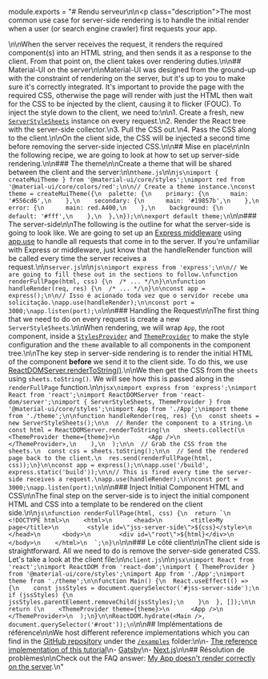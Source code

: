 module.exports = "# Rendu serveur\n\n<p class=\"description\">The most common use case for server-side rendering is to handle the initial render when a user (or search engine crawler) first requests your app.</p>\n\nWhen the server receives the request, it renders the required component(s) into an HTML string, and then sends it as a response to the client. From that point on, the client takes over rendering duties.\n\n## Material-UI on the server\n\nMaterial-UI was designed from the ground-up with the constraint of rendering on the server, but it's up to you to make sure it's correctly integrated. It's important to provide the page with the required CSS, otherwise the page will render with just the HTML then wait for the CSS to be injected by the client, causing it to flicker (FOUC). To inject the style down to the client, we need to:\n\n1. Create a fresh, new [`ServerStyleSheets`](/styles/api/#serverstylesheets) instance on every request.\n2. Render the React tree with the server-side collector.\n3. Pull the CSS out.\n4. Pass the CSS along to the client.\n\nOn the client side, the CSS will be injected a second time before removing the server-side injected CSS.\n\n## Mise en place\n\nIn the following recipe, we are going to look at how to set up server-side rendering.\n\n### The theme\n\nCreate a theme that will be shared between the client and the server:\n\n`theme.js`\n\n```js\nimport { createMuiTheme } from '@material-ui/core/styles';\nimport red from '@material-ui/core/colors/red';\n\n// Create a theme instance.\nconst theme = createMuiTheme({\n  palette: {\n    primary: {\n      main: '#556cd6',\n    },\n    secondary: {\n      main: '#19857b',\n    },\n    error: {\n      main: red.A400,\n    },\n    background: {\n      default: '#fff',\n    },\n  },\n});\n\nexport default theme;\n```\n\n### The server-side\n\nThe following is the outline for what the server-side is going to look like. We are going to set up an [Express middleware](https://expressjs.com/en/guide/using-middleware.html) using [app.use](https://expressjs.com/en/api.html) to handle all requests that come in to the server. If you're unfamiliar with Express or middleware, just know that the handleRender function will be called every time the server receives a request.\n\n`server.js`\n\n```js\nimport express from 'express';\n\n// We are going to fill these out in the sections to follow.\nfunction renderFullPage(html, css) {\n  /* ... */\n}\n\nfunction handleRender(req, res) {\n  /* ... */\n}\n\nconst app = express();\n\n// Isso é acionado toda vez que o servidor recebe uma solicitação.\napp.use(handleRender);\n\nconst port = 3000;\napp.listen(port);\n```\n\n### Handling the Request\n\nThe first thing that we need to do on every request is create a new `ServerStyleSheets`.\n\nWhen rendering, we will wrap `App`, the root component, inside a [`StylesProvider`](/styles/api/#stylesprovider) and [`ThemeProvider`](/styles/api/#themeprovider) to make the style configuration and the `theme` available to all components in the component tree.\n\nThe key step in server-side rendering is to render the initial HTML of the component **before** we send it to the client side. To do this, we use [ReactDOMServer.renderToString()](https://reactjs.org/docs/react-dom-server.html).\n\nWe then get the CSS from the `sheets` using `sheets.toString()`. We will see how this is passed along in the `renderFullPage` function.\n\n```jsx\nimport express from 'express';\nimport React from 'react';\nimport ReactDOMServer from 'react-dom/server';\nimport { ServerStyleSheets, ThemeProvider } from '@material-ui/core/styles';\nimport App from './App';\nimport theme from './theme';\n\nfunction handleRender(req, res) {\n  const sheets = new ServerStyleSheets();\n\n  // Render the component to a string.\n  const html = ReactDOMServer.renderToString(\n    sheets.collect(\n      <ThemeProvider theme={theme}>\n        <App />\n      </ThemeProvider>,\n    ),\n  );\n\n  // Grab the CSS from the sheets.\n  const css = sheets.toString();\n\n  // Send the rendered page back to the client.\n  res.send(renderFullPage(html, css));\n}\n\nconst app = express();\n\napp.use('/build', express.static('build'));\n\n// This is fired every time the server-side receives a request.\napp.use(handleRender);\n\nconst port = 3000;\napp.listen(port);\n```\n\n### Inject Initial Component HTML and CSS\n\nThe final step on the server-side is to inject the initial component HTML and CSS into a template to be rendered on the client side.\n\n```js\nfunction renderFullPage(html, css) {\n  return `\n    <!DOCTYPE html>\n    <html>\n      <head>\n        <title>My page</title>\n        <style id=\"jss-server-side\">${css}</style>\n      </head>\n      <body>\n        <div id=\"root\">${html}</div>\n      </body>\n    </html>\n  `;\n}\n```\n\n### Le côté client\n\nThe client side is straightforward. All we need to do is remove the server-side generated CSS. Let's take a look at the client file:\n\n`client.js`\n\n```jsx\nimport React from 'react';\nimport ReactDOM from 'react-dom';\nimport { ThemeProvider } from '@material-ui/core/styles';\nimport App from './App';\nimport theme from './theme';\n\nfunction Main() {\n  React.useEffect(() => {\n    const jssStyles = document.querySelector('#jss-server-side');\n    if (jssStyles) {\n      jssStyles.parentElement.removeChild(jssStyles);\n    }\n  }, []);\n\n  return (\n    <ThemeProvider theme={theme}>\n      <App />\n    </ThemeProvider>\n  );\n}\n\nReactDOM.hydrate(<Main />, document.querySelector('#root'));\n```\n\n## Implémentations de référence\n\nWe host different reference implementations which you can find in the [GitHub repository](https://github.com/Foso/material-ui) under the [`/examples`](https://github.com/Foso/material-ui/tree/master/examples) folder:\n\n- [The reference implementation of this tutorial](https://github.com/Foso/material-ui/tree/master/examples/ssr)\n- [Gatsby](https://github.com/Foso/material-ui/tree/master/examples/gatsby)\n- [Next.js](https://github.com/Foso/material-ui/tree/master/examples/nextjs)\n\n## Résolution de problèmes\n\nCheck out the FAQ answer: [My App doesn't render correctly on the server](/getting-started/faq/#my-app-doesnt-render-correctly-on-the-server).\n"